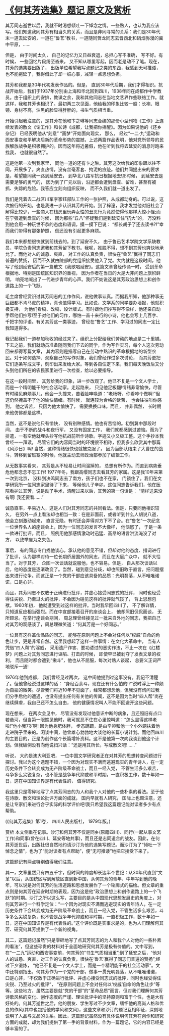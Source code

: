 # [《何其芳选集》题记 原文及赏析](https://www.vrrw.net/wx/14475.html)

其芳同志逝世以后，我就不时渴想倾吐一下悼念之情。一些熟人，也认为我应该写。他们知道我同其芳有相当久的关系，而且是非同寻常的关系：我们是30年代末一道去延安的，一道在“鲁艺”教书，一道随同贺龙同志去晋西北和硝烟弥漫的冀中平原，……

但是， 由于时间太久， 自己的记忆力又日益衰退，总担心写不准确， 写不好。有时候， 一些回忆片段纷至沓来， 又不知从哪里写起，因而老是动不了笔。现在，其芳的选集要出版了， 出版单位希望我写点题记之类的东西，我感到无可推诿，也不能拖延了，我得借此了却一桩心事，减轻一点思想负担。

其芳和我都是30年代初发表作品的。但是， 直到30年代后期，我们才得相识。抗战开始后，我们于1937年分别由上海和华北回到四川，1938年同在成都作中学教员。由于组织上的安排，教课之余，我和其他同志在当地文艺界作些联络工作。就这样，我和其芳也相识了。最初两三次见面，他给我的印象比较一般：长袍、眼镜、身材不高，油黑的脸显得胖胖的，书生气质相当重。

开始引起我注意的，是其芳在他和卞之琳等同志合编的那份小型刊物《工作》上连续发表的散文《论工作》和长诗《成都，让我把你摇醒》。因为如果说他的《还乡杂记》 已经表明他从“刻意” “画梦”开始面向现实， 那么， 经过“一二·九”运动和西安事变和平解决后新的革命形势的震撼，上述两篇作品表明，他对党所领导的民族解放战争是积极拥护的。因而这年将近暑假，他在听到我将去延安的消息时跑来找我， 也就很自然了。

这是他第一次到我家里， 同他一道的还有卞之琳。其芳这次给我的印象跟以往不同，开展多了。爽直热情，没有丝毫客套、拘泥的痕迹。他们共同提出来的要求是，希望能同我一路到延安去， 到华北八路军抗日根据地去!那时候， 到延安去是需要足够的勇气的， 因为到了广元以后，沿途都会遭到盘查、留难，甚至有被抓、失踪的危险。我答应立刻向组织反映， 而不久我们就一道出发了。

我们是凭着去二战区川军李家钰部队工作的一张护照，从成都动身的。可以说，这次旅行的开始，也是我进一步认识其芳的开始。到了梓潼，我才发觉他对旧社会了解得比较少，一些商人在栈房里玩弄女性的丑恶行为竟然使得他那样大惊小怪;而在宁强遭到盘查的时候， 因为那些“丘八”怀疑我们是到延安住“抗大”的， 万没料到他会用一种玩世不恭的态度和语调，摸一摸下巴说： “都长胡子了还去读书?!”幸而我们带得有那张护照， 倒还没有引起更多麻烦。

我们本来都想很快就到前线去的。到了延安不久， 由于鲁迅艺术学院文学系缺教员，学院负责同志邀我和其芳留下教书。我呢，推脱不得，想不到其芳也爽快地承允了。而他对人的诚恳、爽直， 对工作的认真负责，很快在“鲁艺”赢得了同志们普遍的赞扬， 因而不久就由院部的党组织接受他入了党。大约就是这段时间，他写了他到延安后的第一篇散文《我歌唱延安》。这篇文章曾经传诵一时， 受到革命根据地、特别是国统区知识界的重视， 因为作者在当日的大是大非问题上旗帜鲜明， 响亮地喊出了一代进步青年的心声。我们不妨说这是其芳政治思想上和创作道路上的一个飞跃。

毛主席曾经赏识过其芳同志的工作作风，说他做事认真。而据我所知，他那种事无巨细都不肯马虎的精神，真也值得学习。比如说，文学系的同学要办墙报，他就积极支持， 为他们看稿、改稿，设计版式。有时嫌他们抄写得不像样，他还亲自动手帮他们抄写!至于对他们的习作，哪怕一首十来行的小诗，他也会写上几百字、千把字的评语。有关其芳这一类事迹， 曾经在“鲁艺”工作、学习过的同志一定比我知道得多。

我记起我们一道参加秋收的经过来了。组织上分配给我们劳动的地点是二十里铺。下去之前，我们就动员准备随同我们下去的同学，作为写作实习，每个人这次劳动回来都得写篇文章， 其内容则是描写自己在劳动中熟识的革命根据地的新型农民。对于如何选择、观察自己的写作对象，我们曾经作过多次讨论， 而其芳更把它们逐条写成文字，刻印出来发给大家。等到各自住定下来，我们每天晚饭后又分头到他们所在的农民家里进行一次检查，给以必要指导。

在这一段时间里， 其芳给我的印象，进一步改观了。他已不复是一个文人学士， 而是一个精明能干的社会活动家。走起路来， 只见他足板翻!情绪非常愉快，尽管有时碰见麻烦事儿，他会一头撞来，苦着脸呻唤道：“老杨呀，你看咋个做啊!”但这仍然掩盖不了他的愉快情绪。有时候， 就连较为合格的诉苦， 也会往往叫你感到， 他之诉苦， 只因为他太愉快了， 需要换换口味。而且， 并非偶然， 长时期来他仿佛都是这样。

当然，这不是说他只有愉快， 没有别种感情。他也有苦恼的。初到冀中那段时间， 由于不断的战斗和夜行军， 又没有固定工作， 我们就都感到过苦恼。而为了排遣，一有空他就埋头抄写他抗战前所作诗歌。字迹又小又极工整。这个手抄本我曾经一一拜读， 尽管它们的内容同当时的环境很不相称，但我多么欣赏其中那篇《风沙日》啊! 当然，这种情绪很快也就被克服了， 因为当部队结束了大曹庄的战斗，转移到留班寨的时候，他就主动去师政治部参加了编辑工作。

从无数事实看来， 其芳是从不轻易让时间溜掉的， 总想有所作为。而直到病势垂危他都念念不忘工作! 1977年冬，我跟高缨同志去看其芳的家属。这是我10年来第一次到北京， 没料到决鸣同志去了南方，孩子们也不在家， 门锁住了。我们在文学研究所一位同志家里待了下来， 等候他儿子辛卯。这位同志告诉我们，他在医院看护过其芳，说是动了手术，清醒过来以后，其芳的第一句话是： “清样送来没有啊! 我还要看……”

诚恳直率，平易近人，这是人们对其芳同志的共同看法。但是，只要同他相识较久， 在另外一点上看法却也相当一致：在是非面前，或者听到什么人胡说八道， 他会立刻激动起来， 直言无隐。有时还会弄得对方下不了台。在“鲁艺”一次纪念一位世界名人的座谈会上，因为一位同志的发言不大像样， 他恼怒了， 于是一条一款进行批评。而且， 照例用他那感情激动时迅猛、高昂的语言洪流淹没了对方， 以致举座为之失色。

事后， 有的同志专门找他谈心，承认他的意见不错，但却对他的态度、措词进行了批评，认为那样对待一位长期侨居国外的同志，而且在大庭广众中， 就不大恰当了。对于其芳， 企图一次谈话就说服他，也不容易。但是， 自从那次谈话以后，他的态度是逐渐改变了。当然，碰到意见分歧，却也照旧敢于直言，把问题摆出来进行论争。而这正是一个党的干部应该具备的品质：光明磊落，从不唯唯诺诺，口是心非。

而且，其芳同志不仅敢于正确进行批评，并虚心接受同志式的批评， 同时也经受得住尖锐、乃至过火的批评，不会因为碰见这样的批评就气馁了， 背上思想包袱。1960年初， 他就遭受到过这样的批评。当时我早回四川了， 不了解详情， 只知道反应相当强烈。而在中宣部接着召开的座谈会上， 他却照旧侃侃而谈， 无所顾忌。在举行座谈会期间， 周总理曾经接见过一批来自外地的同志，我把自己对其芳的观感谈了，周总理微笑道：“何其芳是一个好同志。”

一位具有这样革命品质的同志， 能够在原则问题上不会对任何以“权威”自命的角色让步，更是非常自然。这里我想起了这样一件事情：在文化大革命中， 当有人凭借“四人帮”的淫威， 采用遗尸诈害、要功诿过的恶劣作法，不止一次在《红楼梦》问题上对其芳同志进行诬陷、打击的时候， 即使早已被剥夺了发表文章的权利， 而且随时都会遭到“揪斗”，他也从不屈服，每次对熟人谈起， 总要义正词严地驳斥一通!

1976年他到成都， 我们曾经见过两次， 这中间他提到过这事没有，我记不清楚了。但他曾经说过这样的话： “身经百余斗，现在还有什么怕的!?”说时浮上一种颇为自豪的微笑。尽管我们将近10年不见面了，经常都想念他，但我没有询问过我们分手后他的遭遇，也没有提出任何有关他的传闻，这不是因为当时“四人帮”尚在继续肆虐，我自己还不怎么自由， 他的健康情况叫人不能不回避开这些问题。

现在想来， 在两次会见中， 尽管没有发现过他意识中断的病象，且还照旧有点口若悬河，但当第一眼瞧见他时，我可就忍不住在心里惊叫道：“怎么显得这样老啦!”他小我7岁啊! 因为他身肥体胖， 步态蹒跚，是由辛卯和他一个小外甥扶着他走进院子里来的。闲谈中间，他曾雄心勃勃地大谈他的长篇小说计划。而他回四川的主要目的，正是为创作这个长篇增补资料。这不是他第一次向我谈到他这个计划。但我破例没有向他说扫兴话：“还是用其所长，写成散文吧!……”

听说， 大约是澳大利亚吧， 一位中国文学研究者正在对其芳的思想转变问题进行探讨。我以为这个选题不错，一个因为对现实不满而逃避现实的青年诗人，在一定历史条件下会转变成为无产阶级革命战士，而且一经入党， 不管生活多么艰苦，斗争多么尖锐复杂，也不管是战争年代抑或和平时期，一直积极工作，数十年如一日，这在中国知识界是有代表性的， 值得研究。

我这里只是零碎地写了点其芳同志的为人和我个人对他的一些朴素的看法。至于他在诗歌、散文和理论批评方面的成就， 国内早就有人研究， 国际上也颇注意，还是让专家们来进行合乎实际的科学评价吧!我只希望我这篇题记能对读者多少有点帮助。

(《何其芳选集》第1卷， 四川人民出版社， 1979年版。)



赏析 本文侧重在记事。沙汀和何其芳不仅是同乡(原籍四川)、同行(一起从事文艺工作)和同事(曾在四川、延安等地共事)，而且还是志同道合的战友。因此，在何其芳逝世后，出版社很自然地约请沙汀为他的选集写题记。而沙汀为了“倾吐一下悼念之情”，也为了“能对读者有点帮助”，便“无可推诿”地把它接受下来了。

这篇题记有两点特别值得我们注意。

其一，文章虽然只有四五千字，但时间的跨度却长达半个世纪：从30年代直到“文革”以后，从国统区写到解放区直到新中国，从何其芳的青年、中年写到他的晚年，可以说是对何其芳的生活道路和思想发展作了一个轮廓式的描绘。但文章的重点则是何其芳在延安时期的表现，因为这是他“政治思想上和创作道路上的一个飞跃”的时期。沙汀之所以这么写，主要目的是从中国现代思想发展史的角度上，对何其芳进行一个科学定位：“一个因为对现实不满而逃避现实的青年诗人，在一定历史条件下会转变成为无产阶级革命战士，而且一经入党，不管生活多么艰苦，斗争多么尖锐复杂，也不管是战争年代抑或和平时期，一直积极工作，数十年如一日，这在中国知识界是有代表性的。”这个评价既是实事求是的，也为人们理解何其芳、研究何其芳提供了一个新的视角。

其二，这篇题记虽然“只是零碎地写了点其芳同志的为人和我个人对他的一些朴素的看法”，但这些珍贵的材料对于全面地研究何其芳是极有价值的。文中写到，在“一二九”运动和西安事变前，何其芳的“书生气质相当重”;到了延安之后，“他对人的诚恳、爽直，对工作的认真负责，很快在‘鲁艺’赢得了同志们普遍的赞扬”;经过下乡锻炼， “他已不复是一个文人学士，而是一个精明能干的社会活动家”。文中还特别指出，何其芳作为一个党的干部，做事一贯光明磊落，从不唯唯诺诺， 口是心非，“不仅敢于正确进行批评、并虚心接受同志式的批评，同时也经受得住尖锐、乃至过火的批评”， “在原则问题上不会对任何以‘权威’自命的角色让步”等等。这些地方，虽然主要是就“党的干部”的“革命品质”而言，但对我们理解何其芳诗歌风格的变化、创作态度的严谨、理论批评中的坚持原则和富于个性，也是大有好处的。何其芳逝世之后，他的朋友、学生写过不少文章，缅怀他的高尚人格和优良的作风(其中也包括他的学风和文风)，这些文章和沙汀的题记互相印证，深刻地说明了人品与文品的关系。因此，这篇题记虽然没有具体说明何其芳在创作和研究方面的成就，却为我们提供了第一手的背景材料。作为一篇题记，它的内容已经是够丰富的了。

